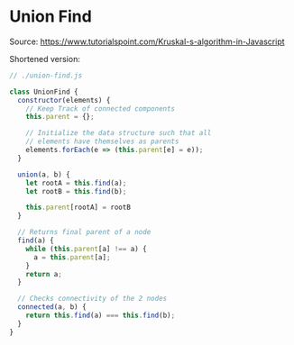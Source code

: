 # Union Find

Source: https://www.tutorialspoint.com/Kruskal-s-algorithm-in-Javascript


Shortened version:
```js
// ./union-find.js

class UnionFind {
  constructor(elements) {
    // Keep Track of connected components
    this.parent = {};

    // Initialize the data structure such that all
    // elements have themselves as parents
    elements.forEach(e => (this.parent[e] = e));
  }

  union(a, b) {
    let rootA = this.find(a);
    let rootB = this.find(b);

    this.parent[rootA] = rootB
  }

  // Returns final parent of a node
  find(a) {
    while (this.parent[a] !== a) {
      a = this.parent[a];
    }
    return a;
  }

  // Checks connectivity of the 2 nodes
  connected(a, b) {
    return this.find(a) === this.find(b);
  }
}
```